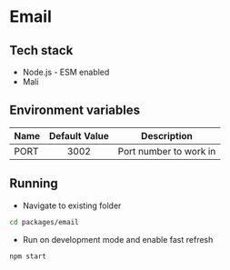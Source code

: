 # Email

## Tech stack

- Node.js - ESM enabled
- Mali

## Environment variables

| Name | Default Value |      Description       |
| :--- | :-----------: | :--------------------: |
| PORT |     3002      | Port number to work in |

## Running

- Navigate to existing folder

```bash
cd packages/email
```

- Run on development mode and enable fast refresh

```bash
npm start
```
